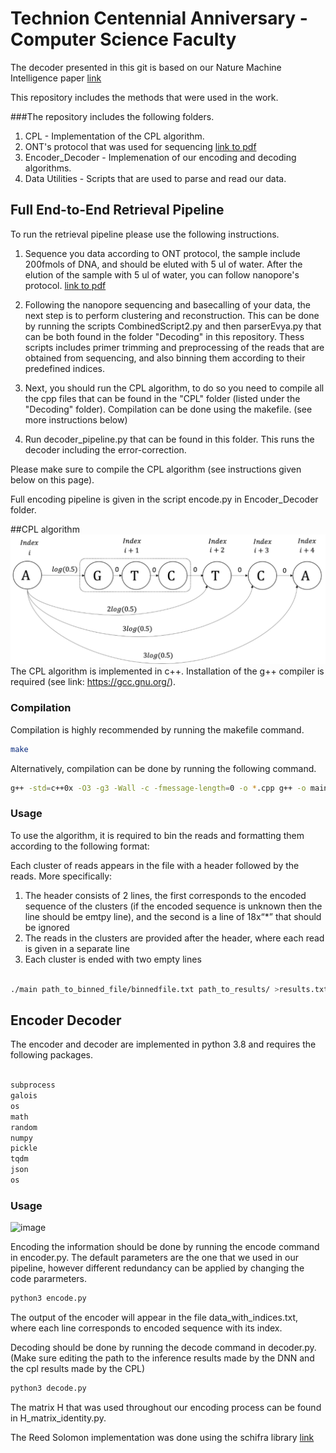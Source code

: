 # Technion Centennial Anniversary - Computer Science Faculty
The decoder presented in this git is based on our Nature Machine Intelligence paper [link](https://www.nature.com/articles/s42256-025-01003-z)



This repository includes the methods that were used in the work.



###The repository includes the following folders.

1. CPL - Implementation of the CPL algorithm.
2. ONT's protocol that was used for sequencing [link to pdf](https://github.com/omersabary/Technion100CS/blob/main/ligation-sequencing-amplicons-sqk-lsk114-document-document-NanoporeProtocol-MinION-en-ACDE_9163_v114_revX_09May2025-38.pdf)
4. Encoder_Decoder - Implemenation of our encoding and decoding algorithms.  
5. Data Utilities - Scripts that are used to parse and read our data.  

## Full End-to-End Retrieval Pipeline

To run the retrieval pipeline please use the following instructions.
1. Sequence you data according to ONT protocol, the sample include 200fmols of DNA, and should be eluted with 5 ul of water. After the elution of the sample with 5 ul of water, you can follow nanopore's protocol. [link to pdf](https://github.com/omersabary/Technion100CS/blob/main/ligation-sequencing-amplicons-sqk-lsk114-document-document-NanoporeProtocol-MinION-en-ACDE_9163_v114_revX_09May2025-38.pdf)
2. Following the nanopore sequencing and basecalling of your data, the next step is to perform clustering and reconstruction. This can be done by running the scripts CombinedScript2.py and then parserEvya.py that can be both found in the folder "Decoding" in this repository. Thess scripts includes primer trimming and preprocessing of the reads that are obtained from sequencing, and also binning them according to their predefined indices.
3. Next, you should run the CPL algorithm, to do so you need to compile all the cpp files that can be found in the "CPL" folder (listed under the "Decoding" folder). Compilation can be done using the makefile.  (see more instructions below)

4. Run decoder_pipeline.py that can be found in this folder. This runs the decoder including the error-correction.  

Please make sure to compile the CPL algorithm (see instructions given below on this page).

Full encoding pipeline is given in the script encode.py in Encoder_Decoder folder.

##CPL algorithm
![cpl_pic](cpl.png)
The CPL algorithm is implemented in c++.
Installation of the g++ compiler is required (see link: https://gcc.gnu.org/).


### Compilation

Compilation is highly recommended by running the makefile command.

```bash
make
```

Alternatively, compilation can be done by running the following command.

```bash
g++ -std=c++0x -O3 -g3 -Wall -c -fmessage-length=0 -o *.cpp g++ -o main *.o
```


### Usage
To use the algorithm, it is required to bin the reads and formatting them according to the following format:

Each cluster of reads appears in the file with a header followed by the reads. More specifically:
1. The header consists of 2 lines, the first corresponds to the encoded sequence of the clusters (if the encoded sequence is unknown then the line should be emtpy line), and the second is a line of 18x“*” that should be ignored
2. The reads in the clusters are provided after the header, where each read is given in a separate line
3. Each cluster is ended with two empty lines


```bash

./main path_to_binned_file/binnedfile.txt path_to_results/ >results.txt

```

## Encoder Decoder



The encoder and decoder are implemented in python 3.8 and requires the following packages.
```bash

subprocess
galois
os
math
random
numpy
pickle
tqdm
json
os

```

### Usage

![image](encoding.png)

Encoding the information should be done by running the encode command in encoder.py.
The default parameters are the one that we used in our pipeline, however different redundancy can be applied by changing the code pararmeters.
```bash
python3 encode.py
```
The output of the encoder will appear in the file data_with_indices.txt, where each line corresponds to encoded sequence with its index.

Decoding should be done by running the decode command in decoder.py.
(Make sure editing the path to the inference results made by the DNN and the cpl results made by the CPL)
```bash
python3 decode.py
```

The matrix H that was used throughout our encoding process can be found in H_matrix_identity.py.

The Reed Solomon implementation was done using the schifra library [link](https://www.schifra.com/)
